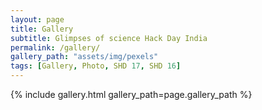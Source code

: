 ```yaml
---
layout: page
title: Gallery
subtitle: Glimpses of science Hack Day India
permalink: /gallery/
gallery_path: "assets/img/pexels"
tags: [Gallery, Photo, SHD 17, SHD 16]
---
```


{% include gallery.html gallery_path=page.gallery_path %}
